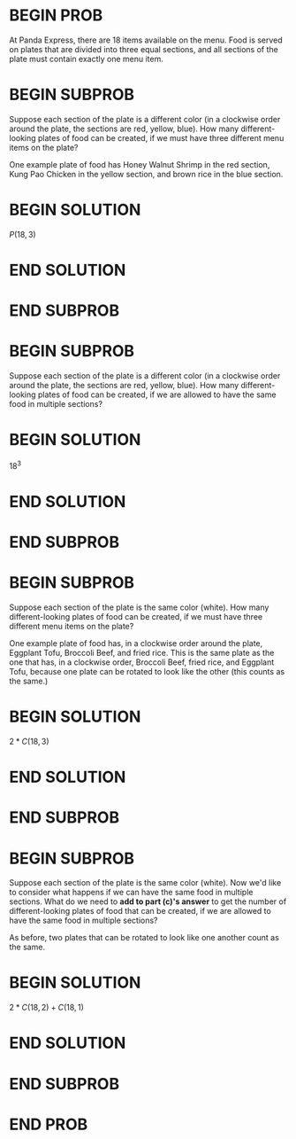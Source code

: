 # BEGIN PROB

At Panda Express, there are 18 items available on the
menu. Food is served on plates that are divided into three equal
sections, and all sections of the plate must contain exactly one menu
item.

# BEGIN SUBPROB

Suppose each section of the plate is a different color (in a
clockwise order around the plate, the sections are red, yellow, blue).
How many different-looking plates of food can be created, if we must
have three different menu items on the plate?

One example plate of food has Honey Walnut Shrimp in the red section,
Kung Pao Chicken in the yellow section, and brown rice in the blue
section.


# BEGIN SOLUTION
$P(18,3)$

# END SOLUTION

# END SUBPROB

# BEGIN SUBPROB

Suppose each section of the plate is a different color (in a
clockwise order around the plate, the sections are red, yellow, blue).
How many different-looking plates of food can be created, if we are
allowed to have the same food in multiple sections?

# BEGIN SOLUTION

$18^3$

# END SOLUTION

# END SUBPROB

# BEGIN SUBPROB

Suppose each section of the plate is the same color (white).
How many different-looking plates of food can be created, if we must
have three different menu items on the plate?

One example plate of food has, in a clockwise order around the plate,
Eggplant Tofu, Broccoli Beef, and fried rice. This is the same plate as
the one that has, in a clockwise order, Broccoli Beef, fried rice, and
Eggplant Tofu, because one plate can be rotated to look like the other
(this counts as the same.)


# BEGIN SOLUTION

$2*C(18,3)$

# END SOLUTION

# END SUBPROB

# BEGIN SUBPROB

Suppose each section of the plate is the same color (white).
Now we'd like to consider what happens if we can have the same food in
multiple sections. What do we need to **add to part (c)'s answer** to
get the number of different-looking plates of food that can be created,
if we are allowed to have the same food in multiple sections?

As before, two plates that can be rotated to look like one another count
as the same.

# BEGIN SOLUTION

$2*C(18,2) + C(18,1)$

# END SOLUTION

# END SUBPROB

# END PROB